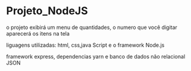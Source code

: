 # Projeto_NodeJS
o projeto exibirá um menu de quantidades, o numero que você digitar aparecerá os itens na tela

liguagens utilizadas: html, css,java Script e o framework Node.js

framework express,  dependencias yarn e banco de dados não relacional JSON 
